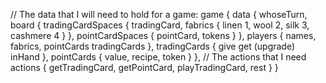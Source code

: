 // The data that I will need to hold for a game:
game {
  data {
    whoseTurn,
    board {
      tradingCardSpaces {
        tradingCard,
        fabrics { linen 1, wool 2, silk 3, cashmere 4 }
      },
      pointCardSpaces {
        pointCard,
        tokens
      }
    },
    players {
      names,
      fabrics,
      pointCards
      tradingCards
    },
    tradingCards {
      give
      get
      (upgrade)
      inHand
    },
    pointCards {
      value,
      recipe,
      token
    }
  },
  // The actions that I need
  actions {
    getTradingCard,
    getPointCard,
    playTradingCard,
    rest
  }
}
